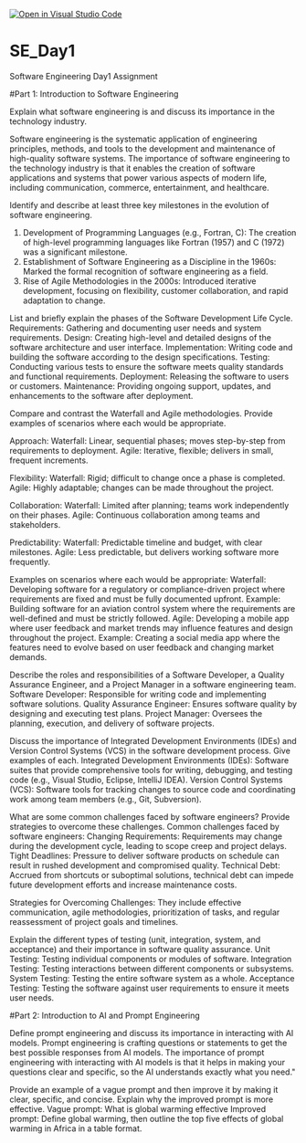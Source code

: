 [![Open in Visual Studio Code](https://classroom.github.com/assets/open-in-vscode-2e0aaae1b6195c2367325f4f02e2d04e9abb55f0b24a779b69b11b9e10269abc.svg)](https://classroom.github.com/online_ide?assignment_repo_id=15574501&assignment_repo_type=AssignmentRepo)
# SE_Day1
Software Engineering Day1 Assignment

#Part 1: Introduction to Software Engineering

Explain what software engineering is and discuss its importance in the technology industry.

Software engineering is the systematic application of engineering principles, methods, and tools to the development and maintenance of high-quality software systems. 
The importance of software engineering to the technology industry is that it enables the creation of software applications and systems that power various aspects of modern life, including communication, commerce, entertainment, and healthcare.


Identify and describe at least three key milestones in the evolution of software engineering.
1. Development of Programming Languages (e.g., Fortran, C): The creation of high-level programming languages like Fortran (1957) and C (1972) was a significant milestone.
2. Establishment of Software Engineering as a Discipline in the 1960s: Marked the formal recognition of software engineering as a field.
3. Rise of Agile Methodologies in the 2000s: Introduced iterative development, focusing on flexibility, customer collaboration, and rapid adaptation to change.



List and briefly explain the phases of the Software Development Life Cycle.
Requirements: Gathering and documenting user needs and system requirements.
Design: Creating high-level and detailed designs of the software architecture and user interface.
Implementation: Writing code and building the software according to the design specifications.
Testing: Conducting various tests to ensure the software meets quality standards and functional requirements.
Deployment: Releasing the software to users or customers.
Maintenance: Providing ongoing support, updates, and enhancements to the software after deployment.


Compare and contrast the Waterfall and Agile methodologies. Provide examples of scenarios where each would be appropriate.

Approach:
Waterfall: Linear, sequential phases; moves step-by-step from requirements to deployment.
Agile: Iterative, flexible; delivers in small, frequent increments.

Flexibility:
Waterfall: Rigid; difficult to change once a phase is completed.
Agile: Highly adaptable; changes can be made throughout the project.

Collaboration:
Waterfall: Limited after planning; teams work independently on their phases.
Agile: Continuous collaboration among teams and stakeholders.

Predictability:
Waterfall: Predictable timeline and budget, with clear milestones.
Agile: Less predictable, but delivers working software more frequently.

Examples on scenarios where each would be appropriate: 
Waterfall: Developing software for a regulatory or compliance-driven project where requirements are fixed and must be fully documented upfront. Example: Building software for an aviation control system where the requirements are well-defined and must be strictly followed.
Agile: Developing a mobile app where user feedback and market trends may influence features and design throughout the project. Example: Creating a social media app where the features need to evolve based on user feedback and changing market demands.

Describe the roles and responsibilities of a Software Developer, a Quality Assurance Engineer, and a Project Manager in a software engineering team.
Software Developer: Responsible for writing code and implementing software solutions.
Quality Assurance Engineer: Ensures software quality by designing and executing test plans.
Project Manager: Oversees the planning, execution, and delivery of software projects.



Discuss the importance of Integrated Development Environments (IDEs) and Version Control Systems (VCS) in the software development process. Give examples of each.
Integrated Development Environments (IDEs): Software suites that provide comprehensive tools for writing, debugging, and testing code (e.g., Visual Studio, Eclipse, IntelliJ IDEA).
Version Control Systems (VCS): Software tools for tracking changes to source code and coordinating work among team members (e.g., Git, Subversion).



What are some common challenges faced by software engineers? Provide strategies to overcome these challenges.
Common challenges faced by software engineers:
Changing Requirements: Requirements may change during the development cycle, leading to scope creep and project delays.
Tight Deadlines: Pressure to deliver software products on schedule can result in rushed development and compromised quality.
Technical Debt: Accrued from shortcuts or suboptimal solutions, technical debt can impede future development efforts and increase maintenance costs.

Strategies for Overcoming Challenges: 
They include effective communication, agile methodologies, prioritization of tasks, and regular reassessment of project goals and timelines.

Explain the different types of testing (unit, integration, system, and acceptance) and their importance in software quality assurance.
Unit Testing: Testing individual components or modules of software.
Integration Testing: Testing interactions between different components or subsystems.
System Testing: Testing the entire software system as a whole.
Acceptance Testing: Testing the software against user requirements to ensure it meets user needs.

#Part 2: Introduction to AI and Prompt Engineering


Define prompt engineering and discuss its importance in interacting with AI models.
Prompt engineering is crafting questions or statements to get the best possible responses from AI models. 
The importance of prompt engineering with interacting with AI models is that it helps in making your questions clear and specific, so the AI understands exactly what you need."


Provide an example of a vague prompt and then improve it by making it clear, specific, and concise. Explain why the improved prompt is more effective.
Vague prompt: What is global warming effective
Improved prompt: Define global warming, then outline the top five effects of global warming in Africa in a table format.
